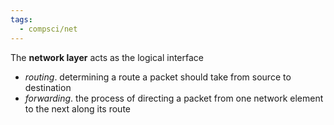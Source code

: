 ```yaml
---
tags:
  - compsci/net
---
```

The **network layer** acts as the logical interface 
- *routing*. determining a route a packet should take from source to destination
- *forwarding*. the process of directing a packet from one network element to the next along its route